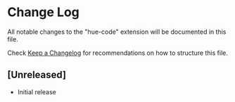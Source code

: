 # Change Log
All notable changes to the "hue-code" extension will be documented in this file.

Check [Keep a Changelog](http://keepachangelog.com/) for recommendations on how to structure this file.

## [Unreleased]
- Initial release